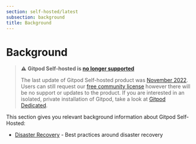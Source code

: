 ```yaml
---
section: self-hosted/latest
subsection: background
title: Background
---
```


<script context="module">
  export const prerender = true;
</script>

# Background

> ⚠️ **Gitpod Self-hosted is [no longer supported](/blog/introducing-gitpod-dedicated)**
>
> The last update of Gitpod Self-hosted product was [November 2022](/changelog/november-self-hosted-release). Users can still request our [free community license](/community-license) however there will be no support or updates to the product. If you are interested in an isolated, private installation of Gitpod, take a look at [Gitpod Dedicated](/dedicated).

This section gives you relevant background information about Gitpod Self-Hosted:

- [Disaster Recovery](disaster-recovery) - Best practices around disaster recovery
